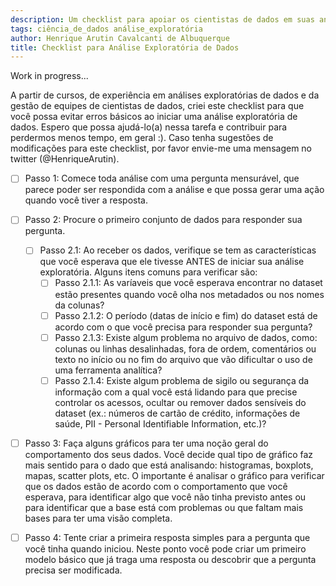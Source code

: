 ```yaml
---
description: Um checklist para apoiar os cientistas de dados em suas análises 
tags: ciência_de_dados análise_exploratória
author: Henrique Arutin Cavalcanti de Albuquerque
title: Checklist para Análise Exploratória de Dados
---
```


Work in progress...

A partir de cursos, de experiência em análises exploratórias de dados e da gestão de equipes de cientistas de dados, criei este checklist para que você possa evitar erros básicos ao iniciar uma análise exploratória de dados. Espero que possa ajudá-lo(a) nessa tarefa e contribuir para perdermos menos tempo, em geral :). Caso tenha sugestões de modificações para este checklist, por favor envie-me uma mensagem no twitter (@HenriqueArutin).

- [ ] Passo 1: Comece toda análise com uma pergunta mensurável, que parece poder ser respondida com a análise e que possa gerar uma ação quando você tiver a resposta.

- [ ] Passo 2: Procure o primeiro conjunto de dados para responder sua pergunta.

  - [ ] Passo 2.1: Ao receber os dados, verifique se tem as características que você esperava que ele tivesse ANTES de iniciar sua análise exploratória. Alguns itens comuns para verificar são:
    - [ ] Passo 2.1.1: As varíaveis que você esperava encontrar no dataset estão presentes quando você olha nos metadados ou nos nomes da colunas?
    - [ ] Passo 2.1.2: O período (datas de início e fim) do dataset está de acordo com o que você precisa para responder sua pergunta?
    - [ ] Passo 2.1.3: Existe algum problema no arquivo de dados, como: colunas ou linhas desalinhadas, fora de ordem, comentários ou texto no início ou no fim do arquivo que vão dificultar o uso de uma ferramenta analítica?
    - [ ] Passo 2.1.4: Existe algum problema de sigilo ou segurança da informação com a qual você está lidando para que precise controlar os acessos, ocultar ou remover dados sensíveis do dataset (ex.: números de cartão de crédito, informações de saúde, PII - Personal Identifiable Information, etc.)?
- [ ] Passo 3: Faça alguns gráficos para ter uma noção geral do comportamento dos seus dados. Você decide qual tipo de gráfico faz mais sentido para o dado que está analisando: histogramas, boxplots, mapas, scatter plots, etc. O importante é analisar o gráfico para verificar que os dados estão de acordo com o comportamento que você esperava, para identificar algo que você não tinha previsto antes ou para identificar que a base está com problemas ou que faltam mais bases para ter uma visão completa.
- [ ] Passo 4: Tente criar a primeira resposta simples para a pergunta que você tinha quando iniciou. Neste ponto você pode criar um primeiro modelo básico que já traga uma resposta ou descobrir que a pergunta precisa ser modificada.
  
